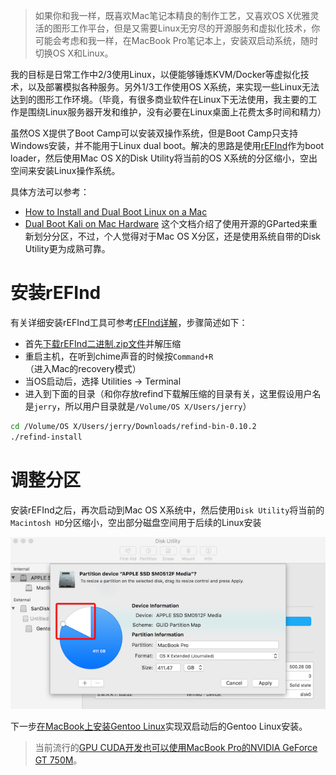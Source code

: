 > 如果你和我一样，既喜欢Mac笔记本精良的制作工艺，又喜欢OS X优雅灵活的图形工作平台，但是又需要Linux无穷尽的开源服务和虚拟化技术，你可能会考虑和我一样，在MacBook Pro笔记本上，安装双启动系统，随时切换OS X和Linux。

我的目标是日常工作中2/3使用Linux，以便能够锤炼KVM/Docker等虚拟化技术，以及部署模拟各种服务。另外1/3工作使用OS X系统，来实现一些Linux无法达到的图形工作环境。（毕竟，有很多商业软件在Linux下无法使用，我主要的工作是围绕Linux服务器开发和维护，没有必要在Linux桌面上花费太多时间和精力）

虽然OS X提供了Boot Camp可以安装双操作系统，但是Boot Camp只支持Windows安装，并不能用于Linux dual boot。解决的思路是使用[rEFInd](http://sourceforge.net/projects/refind/)作为boot loader，然后使用Mac OS X的Disk Utility将当前的OS X系统的分区缩小，空出空间来安装Linux操作系统。

具体方法可以参考：

* [How to Install and Dual Boot Linux on a Mac](http://www.howtogeek.com/187410/how-to-install-and-dual-boot-linux-on-a-mac/)
* [Dual Boot Kali on Mac Hardware](http://docs.kali.org/installation/kali-linux-dual-boot-on-mac-hardware) 这个文档介绍了使用开源的GParted来重新划分分区，不过，个人觉得对于Mac OS X分区，还是使用系统自带的Disk Utility更为成熟可靠。

# 安装rEFInd

有关详细安装rEFInd工具可参考[rEFInd详解](refind.md)，步骤简述如下：

* 首先[下载rEFInd二进制.zip文件](http://www.rodsbooks.com/refind/getting.html)并解压缩
* 重启主机，在听到chime声音的时候按`Command+R`（进入Mac的recovery模式）
* 当OS启动后，选择 Utilities -> Terminal
* 进入到下面的目录（和你存放refind下载解压缩的目录有关，这里假设用户名是`jerry`，所以用户目录就是`/Volume/OS X/Users/jerry`）

```bash
cd /Volume/OS X/Users/jerry/Downloads/refind-bin-0.10.2
./refind-install
```

# 调整分区

安装rEFInd之后，再次启动到Mac OS X系统中，然后使用`Disk Utility`将当前的`Macintosh HD`分区缩小，空出部分磁盘空间用于后续的Linux安装

![使用Disk Utility调整分区大小](/img/develop/mac/resize_partition.png)

下一步[在MacBook上安装Gentoo Linux](../../os/linux/gentoo/install_gentoo_on_macbook.md)实现双启动后的Gentoo Linux安装。

> 当前流行的[GPU CUDA开发也可以使用MacBook Pro的NVIDIA GeForce GT 750M](https://www.researchgate.net/post/What_are_the_required_configuration_of_a_PC_to_run_Cuda)。